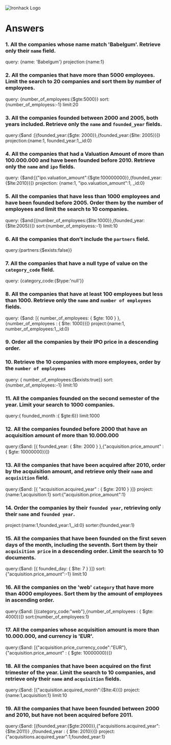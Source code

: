 ![Ironhack Logo](https://i.imgur.com/1QgrNNw.png)

# Answers

### 1. All the companies whose name match 'Babelgum'. Retrieve only their `name` field.

<!-- Your Code Goes Here -->
query: {name: 'Babelgum'}
projection:{name:1}


### 2. All the companies that have more than 5000 employees. Limit the search to 20 companies and sort them by **number of employees**.

<!-- Your Code Goes Here -->
query: {number_of_employees:{$gte:5000}}
sort: {number_of_employess:-1}
limit:20


### 3. All the companies founded between 2000 and 2005, both years included. Retrieve only the `name` and `founded_year` fields.

<!-- Your Code Goes Here -->
query:{$and :[{founded_year:{$gte: 2000}},{founded_year:{$lte: 2005}}]}
projection:{name:1, founded_year:1,_id:0}


### 4. All the companies that had a Valuation Amount of more than 100.000.000 and have been founded before 2010. Retrieve only the `name` and `ipo` fields.

<!-- Your Code Goes Here -->

query: {$and:[{"ipo.valuation_amount":{$gte:100000000}},{founded_year:{$lte:2010}}]}
projection: {name:1, "ipo.valuation_amount":1, _id:0}

### 5. All the companies that have less than 1000 employees and have been founded before 2005. Order them by the number of employees and limit the search to 10 companies.

<!-- Your Code Goes Here -->
query: {$and:[{number_of_employees:{$lte:1000}},{founded_year:{$lte:2005}}]}
sort:{number_of_employess:-1}
limit:10

### 6. All the companies that don't include the `partners` field.

<!-- Your Code Goes Here -->
query:{partners:{$exists:false}}

### 7. All the companies that have a null type of value on the `category_code` field.

<!-- Your Code Goes Here -->
query: {category_code:{$type:'null'}}

### 8. All the companies that have at least 100 employees but less than 1000. Retrieve only the `name` and `number of employees` fields.

<!-- Your Code Goes Here -->
query: {$and: [{ number_of_employees: { $gte: 100 } },{number_of_employees : { $lte: 1000}}]}
project:{name:1, number_of_employees:1,_id:0}

### 9. Order all the companies by their IPO price in a descending order.

<!-- Your Code Goes Here -->

### 10. Retrieve the 10 companies with more employees, order by the `number of employees`

<!-- Your Code Goes Here -->
query: { number_of_employees:{$exists:true}}
sort:{number_of_employees:-1}
limit:10

### 11. All the companies founded on the second semester of the year. Limit your search to 1000 companies.

<!-- Your Code Goes Here -->
query:{ founded_month :{ $gte:6}}
limit:1000

<!-- ### 12. All the companies that have been 'deadpooled' after the third year. -->

<!-- Your Code Goes Here -->

### 12. All the companies founded before 2000 that have an acquisition amount of more than 10.000.000

<!-- Your Code Goes Here -->

query:{$and: [{ founded_year: { $lte: 2000 } },{"acquisition.price_amount" : { $gte: 10000000}}]}

### 13. All the companies that have been acquired after 2010, order by the acquisition amount, and retrieve only their `name` and `acquisition` field.

<!-- Your Code Goes Here -->
query:{$and: [{ "acquisition.acquired_year" : { $gte: 2010 } }]}
project:{name:1,acquisition:1}
sort:{"acquisition.price_amount":1}

### 14. Order the companies by their `founded year`, retrieving only their `name` and `founded year`.

<!-- Your Code Goes Here -->
project:{name:1,founded_year:1,_id:0}
sorter:{founded_year:1}

### 15. All the companies that have been founded on the first seven days of the month, including the seventh. Sort them by their `acquisition price` in a descending order. Limit the search to 10 documents.

<!-- Your Code Goes Here -->
query:{$and: [{ founded_day: { $lte: 7 } }]}
sort:{"acquisition.price_amount":-1}
limit:10

### 16. All the companies on the 'web' `category` that have more than 4000 employees. Sort them by the amount of employees in ascending order.

<!-- Your Code Goes Here -->
query:{$and: [{category_code:"web"},{number_of_employees : { $gte: 4000}}]}
sort:{number_of_employees:1}

### 17. All the companies whose acquisition amount is more than 10.000.000, and currency is 'EUR'.

<!-- Your Code Goes Here -->
query:{$and: [{"acquisition.price_currency_code":"EUR"},{"acquisition.price_amount" : { $gte: 10000000}}]}

### 18. All the companies that have been acquired on the first trimester of the year. Limit the search to 10 companies, and retrieve only their `name` and `acquisition` fields.

<!-- Your Code Goes Here -->
query:{$and: [{"acquisition.acquired_month":{$lte:4}}]}
project:{name:1,acquisition:1}
limit:10

### 19. All the companies that have been founded between 2000 and 2010, but have not been acquired before 2011.

<!-- Your Code Goes Here -->
query:{$and: [{founded_year:{$gte:2000}},{"acquisitions.acquired_year":{$lte:2011}} ,{founded_year : { $lte: 2010}}]}
project:{"acquisitions.acquired_year":1,founded_year:1}
